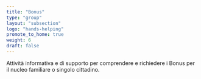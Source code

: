 ```yaml
---
title: "Bonus"
type: "group"
layout: "subsection"
logo: "hands-helping"
promote_to_home: true
weight: 6
draft: false
---
```


Attività informativa e di supporto per comprendere e richiedere i Bonus per il nucleo familiare o singolo cittadino.